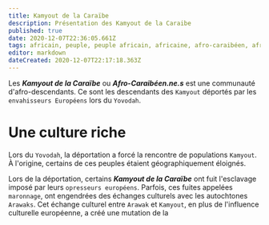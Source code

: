 ```yaml
---
title: Kamyout de la Caraïbe
description: Présentation des Kamyout de la Caraibe
published: true
date: 2020-12-07T22:36:05.661Z
tags: africain, peuple, peuple africain, africaine, afro-caraibéen, afro-caraibéenne, africains de la caraïbe, caraïbe, africaines de la caraïbe, kamyout de la caraïbe, africains, africaines, peuple africain de la caraïbe, mixité culturelle, kamit de la caraïbe
editor: markdown
dateCreated: 2020-12-07T22:17:18.363Z
---
```


Les ***Kamyout de la Caraïbe*** ou ***Afro-Caraibéen.ne.s*** est une communauté d'afro-descendants. Ce sont les descendants des `Kamyout` déportés par les `envahisseurs Européens` lors du `Yovodah`.

# Une culture riche

Lors du `Yovodah`, la déportation a forcé la rencontre de populations `Kamyout`. À l'origine, certains de ces peuples étaient géographiquement éloignés.

Lors de la déportation, certains ***Kamyout de la Caraïbe*** ont fuit l'esclavage imposé par leurs `opresseurs européens`.
Parfois, ces fuites appelées `maronnage`, ont engendrées des échanges culturels avec les autochtones `Arawaks`.
Cet échange culturel entre `Arawak` et `Kamyout`, en plus de l'influence culturelle européenne, a créé une mutation de la 